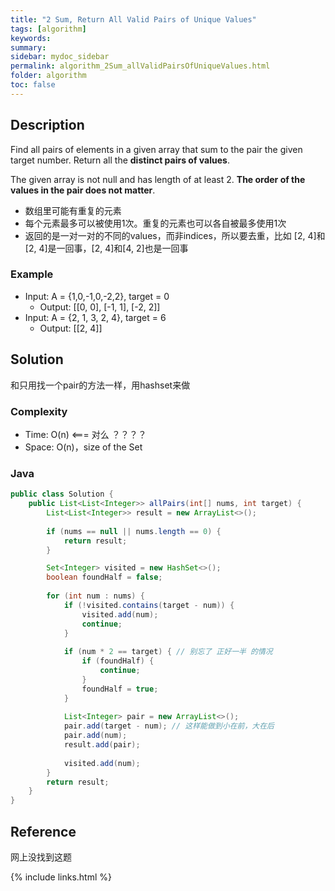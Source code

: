 ```yaml
---
title: "2 Sum, Return All Valid Pairs of Unique Values"
tags: [algorithm]
keywords:
summary:
sidebar: mydoc_sidebar
permalink: algorithm_2Sum_allValidPairsOfUniqueValues.html
folder: algorithm
toc: false
---
```


## Description
Find all pairs of elements in a given array that sum to the pair the given target number. 
Return all the **distinct pairs of values**.

The given array is not null and has length of at least 2. **The order of the values in the pair does not matter**.

* 数组里可能有重复的元素
* 每个元素最多可以被使用1次。重复的元素也可以各自被最多使用1次
* 返回的是一对一对的不同的values，而非indices，所以要去重，比如 [2, 4]和[2, 4]是一回事，[2, 4]和[4, 2]也是一回事

### Example
* Input: A = {1,0,-1,0,-2,2}, target = 0
  * Output: [[0, 0], [-1, 1], [-2, 2]]
* Input: A = {2, 1, 3, 2, 4}, target = 6
  * Output: [[2, 4]]

## Solution
和只用找一个pair的方法一样，用hashset来做

### Complexity
* Time: O(n) <=== 对么 ？？？？
* Space: O(n)，size of the Set

### Java
```java
public class Solution {
    public List<List<Integer>> allPairs(int[] nums, int target) {
        List<List<Integer>> result = new ArrayList<>();
        
        if (nums == null || nums.length == 0) {
            return result;
        }

        Set<Integer> visited = new HashSet<>();
        boolean foundHalf = false;
        
        for (int num : nums) {
            if (!visited.contains(target - num)) {
                visited.add(num);
                continue;
            }
            
            if (num * 2 == target) { // 别忘了 正好一半 的情况
                if (foundHalf) {
                    continue;
                }
                foundHalf = true;
            }
            
            List<Integer> pair = new ArrayList<>();
            pair.add(target - num); // 这样能做到小在前，大在后
            pair.add(num);
            result.add(pair);
            
            visited.add(num);
        }
        return result;
    }
}
```

## Reference
网上没找到这题

{% include links.html %}
